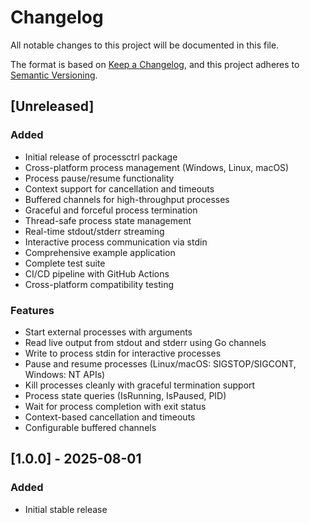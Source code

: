 # Changelog

All notable changes to this project will be documented in this file.

The format is based on [Keep a Changelog](https://keepachangelog.com/en/1.0.0/),
and this project adheres to [Semantic Versioning](https://semver.org/spec/v2.0.0.html).

## [Unreleased]

### Added

- Initial release of processctrl package
- Cross-platform process management (Windows, Linux, macOS)
- Process pause/resume functionality
- Context support for cancellation and timeouts
- Buffered channels for high-throughput processes
- Graceful and forceful process termination
- Thread-safe process state management
- Real-time stdout/stderr streaming
- Interactive process communication via stdin
- Comprehensive example application
- Complete test suite
- CI/CD pipeline with GitHub Actions
- Cross-platform compatibility testing

### Features

- Start external processes with arguments
- Read live output from stdout and stderr using Go channels
- Write to process stdin for interactive processes
- Pause and resume processes (Linux/macOS: SIGSTOP/SIGCONT, Windows: NT APIs)
- Kill processes cleanly with graceful termination support
- Process state queries (IsRunning, IsPaused, PID)
- Wait for process completion with exit status
- Context-based cancellation and timeouts
- Configurable buffered channels

## [1.0.0] - 2025-08-01

### Added

- Initial stable release
